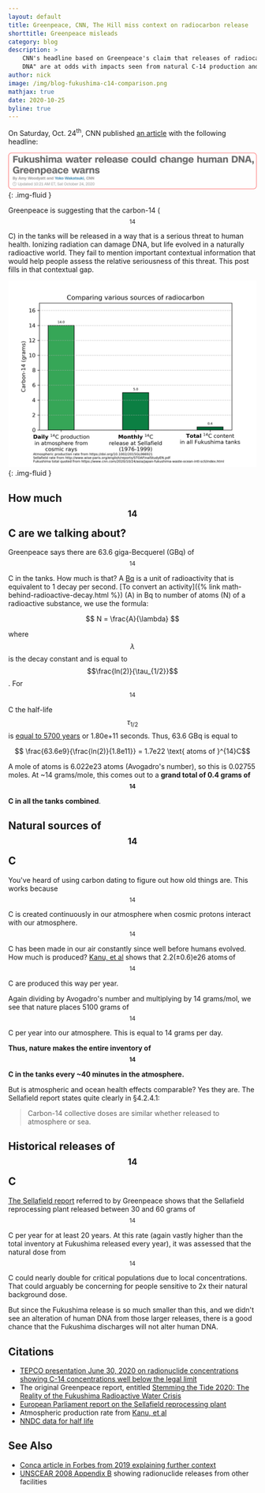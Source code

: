 ```yaml
---
layout: default
title: Greenpeace, CNN, The Hill miss context on radiocarbon release
shorttitle: Greenpeace misleads
category: blog
description: > 
    CNN's headline based on Greenpeace's claim that releases of radiocarbon (C-14) could "Alter Human
    DNA" are at odds with impacts seen from natural C-14 production and historical releases
author: nick
image: /img/blog-fukushima-c14-comparison.png
mathjax: true
date: 2020-10-25
byline: true
---
```

<div class="row">
<div class="col-md-8" markdown="1">

On Saturday, Oct. 24<sup>th</sup>, CNN published [an
article](https://www.cnn.com/2020/10/24/asia/japan-fukushima-waste-ocean-intl-scli/index.html)
with the following headline:

![Headline](/img/blog-greenpeace-dna-headline.png){: .img-fluid }

Greenpeace is suggesting that the carbon-14 ($$^{14}$$C) in the tanks will be released in
a way that is a serious threat to human health. Ionizing radiation can damage DNA, but
life evolved in a naturally radioactive world. They fail to mention important contextual
information that would help people assess the relative seriousness of this threat. This
post fills in that contextual gap.

![Plot](/img/blog-fukushima-c14-comparison.png){: .img-fluid }

## How much $$^{14}$$C are we talking about?

Greenpeace says there are 63.6 giga-Becquerel (GBq) of $$^{14}$$C in the tanks. How much
is that? A [Bq](https://en.wikipedia.org/wiki/Becquerel) is a unit of radioactivity that
is equivalent to 1 decay per second. [To convert an activity]({% link
math-behind-radioactive-decay.html %}) (A) in Bq to number of atoms (N) of a radioactive
substance, we use the formula:

$$ N = \frac{A}{\lambda} $$

where $$\lambda$$ is the decay constant and is equal to $$\frac{ln(2)}{\tau_{1/2}}$$. For
$$^{14}$$C the half-life $$\tau_{1/2}$$ is [equal to 5700
years](https://www.nndc.bnl.gov/nudat2/decaysearchdirect.jsp?nuc=14C&unc=nds) or
1.80e+11 seconds. Thus, 63.6 GBq is equal to

$$ \frac{63.6e9}{\frac{ln(2)}{1.8e11}} = 1.7e22 \text{ atoms of }^{14}C$$

A mole of atoms is 6.022e23 atoms (Avogadro's number), so this is 0.02755 moles.
At ~14 grams/mole, this comes out to a **grand total of 0.4 grams of $$^{14}$$C in all the tanks
combined**.

## Natural sources of $$^{14}$$C

You've heard of using carbon dating to figure out how old things are. This works
because $$^{14}$$C is created continuously in our atmosphere when cosmic protons interact with
our atmosphere. $$^{14}$$C has been made in our air constantly since well before humans evolved.
How much is produced? [Kanu, et al](https://doi.org/10.1002/2015GL066921) shows that 
2.2(±0.6)e26 atoms of $$^{14}$$C are produced this way per year. 

Again dividing by Avogadro's number and multiplying by 14 grams/mol, we see that nature
places 5100 grams of $$^{14}$$C per year into our atmosphere. This is equal to 14 grams per day.

**Thus, nature makes the entire inventory of $$^{14}$$C in the tanks every ~40 minutes
in the atmosphere.**

But is atmospheric and ocean health effects comparable? Yes they are. The Sellafield
report states quite clearly in §4.2.4.1:

> Carbon-14 collective doses are similar whether released to atmosphere or sea.

## Historical releases of $$^{14}$$C

[The Sellafield report](http://www.wise-paris.org/english/reports/STOAFinalStudyEN.pdf)
referred to by Greenpeace shows that the Sellafield reprocessing plant released between 30
and 60 grams of $$^{14}$$C per year for at least 20 years. At this rate (again vastly higher
than the total inventory at Fukushima released every year), it was assessed that the
natural dose from $$^{14}$$C could nearly double for critical populations due to local
concentrations. That could arguably be concerning for people sensitive to 2x their natural
background dose. 

But since the Fukushima release is so much smaller than this, and we didn't see an
alteration of human DNA from those larger releases, there is a good chance that the
Fukushima discharges will not alter human DNA.

## Citations
* [TEPCO presentation June 30, 2020 on radionuclide
  concentrations showing C-14 concentrations well below the legal limit](https://www.tepco.co.jp/en/decommission/progress/watertreatment/images/tankarea_en.pdf)
* The original Greenpeace report, entitled [Stemming the Tide 2020: The Reality of the
  Fukushima Radioactive Water
  Crisis](https://storage.googleapis.com/planet4-japan-stateless/2020/10/5768c541-the-reality-of-the-fukushima-radioactive-water-crisis_en_summary.pdf)
* [European Parliament report on the Sellafield reprocessing plant](http://www.wise-paris.org/english/reports/STOAFinalStudyEN.pdf) 
* Atmospheric production rate from [Kanu, et al](https://doi.org/10.1002/2015GL066921)
* [NNDC data for half life](https://www.nndc.bnl.gov/nudat2/decaysearchdirect.jsp?nuc=14C&unc=nds)


## See Also
* [Conca article in Forbes from 2019 explaining further context](https://www.forbes.com/sites/jamesconca/2019/09/12/its-really-ok-if-japan-dumps-radioactive-fukushima-water-into-the-ocean/#3636f309b298)
* [UNSCEAR 2008 Appendix
  B](https://www.unscear.org/docs/publications/2008/UNSCEAR_2008_Annex-B-CORR.pdf) showing
  radionuclide releases from other facilities

</div>
</div>

